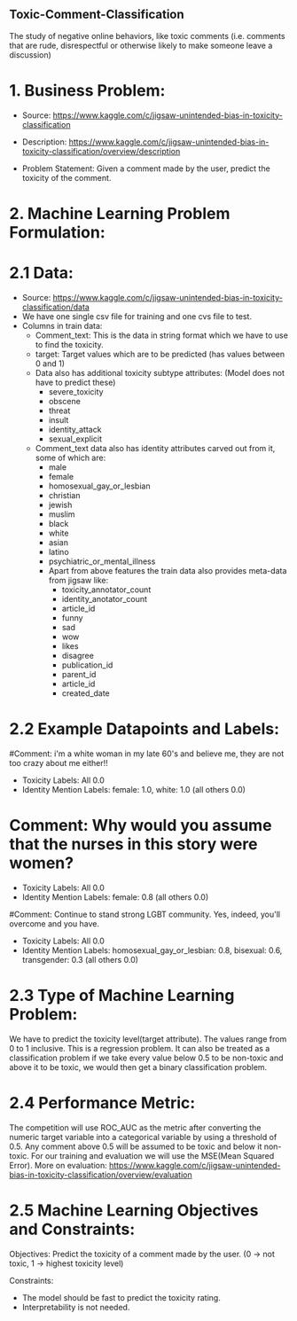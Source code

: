 ## Toxic-Comment-Classification
The study of negative online behaviors, like toxic comments (i.e. comments that are rude, disrespectful or otherwise likely to make someone leave a discussion)
# 1. Business Problem:
- Source: https://www.kaggle.com/c/jigsaw-unintended-bias-in-toxicity-classification

- Description: https://www.kaggle.com/c/jigsaw-unintended-bias-in-toxicity-classification/overview/description

- Problem Statement: Given a comment made by the user, predict the toxicity of the comment.

# 2. Machine Learning Problem Formulation:
# 2.1 Data:
- Source: https://www.kaggle.com/c/jigsaw-unintended-bias-in-toxicity-classification/data
- We have one single csv file for training and one cvs file to test.
- Columns in train data:
  - Comment_text: This is the data in string format which we have to use to find the toxicity.
  - target: Target values which are to be predicted (has values between 0 and 1)
  - Data also has additional toxicity subtype attributes: (Model does not have to predict these)
    - severe_toxicity
    - obscene
    - threat
    - insult
    - identity_attack
    - sexual_explicit
  - Comment_text data also has identity attributes carved out from it, some of which are:
      - male
      - female
      - homosexual_gay_or_lesbian
      - christian
      - jewish
      - muslim
      - black
      - white
      - asian
      - latino
      - psychiatric_or_mental_illness
    - Apart from above features the train data also provides meta-data from jigsaw like:
        - toxicity_annotator_count
        - identity_anotator_count
        - article_id
        - funny
        - sad
        - wow
        - likes
        - disagree
        - publication_id
        - parent_id
        - article_id
        - created_date
 # 2.2 Example Datapoints and Labels:
  #Comment: i'm a white woman in my late 60's and believe me, they are not too crazy about me either!!

- Toxicity Labels: All 0.0
- Identity Mention Labels: female: 1.0, white: 1.0 (all others 0.0)
# Comment: Why would you assume that the nurses in this story were women?

- Toxicity Labels: All 0.0
- Identity Mention Labels: female: 0.8 (all others 0.0)

#Comment: Continue to stand strong LGBT community. Yes, indeed, you'll overcome and you have.
- Toxicity Labels: All 0.0
- Identity Mention Labels: homosexual_gay_or_lesbian: 0.8, bisexual: 0.6, transgender: 0.3 (all others 0.0)


# 2.3 Type of Machine Learning Problem:
We have to predict the toxicity level(target attribute). The values range from 0 to 1 inclusive. This is a regression problem. It can also be treated as a classification problem if we take every value below 0.5 to be non-toxic and above it to be toxic, we would then get a binary classification problem.

# 2.4 Performance Metric:
The competition will use ROC_AUC as the metric after converting the numeric target variable into a categorical variable by using a threshold of 0.5. Any comment above 0.5 will be assumed to be toxic and below it non-toxic. For our training and evaluation we will use the MSE(Mean Squared Error). More on evaluation: https://www.kaggle.com/c/jigsaw-unintended-bias-in-toxicity-classification/overview/evaluation

# 2.5 Machine Learning Objectives and Constraints:
Objectives: Predict the toxicity of a comment made by the user. (0 -> not toxic, 1 -> highest toxicity level)

Constraints:

- The model should be fast to predict the toxicity rating.
- Interpretability is not needed.
